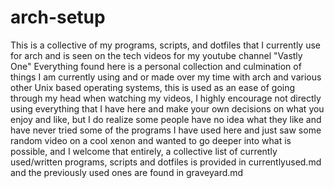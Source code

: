 # arch-setup
This is a collective of my programs, scripts, and dotfiles that I  currently use for arch and is seen on the tech videos for my youtube channel "Vastly One"
Everything found here is a personal collection and culmination of things I am currently using and or made over my time with arch and various other Unix based operating systems, this is used as an ease of going through my head when watching my videos, I highly encourage not directly using everything that I have here and make your own decisions on what you enjoy and like, but I do realize some people have no idea what they like and have never tried some of the programs I have used here and just saw some random video on a cool xenon and wanted to go deeper into what is possible, and I welcome that entirely, a collective list of currently used/written programs, scripts and dotfiles is provided in currentlyused.md and the previously used ones are found in graveyard.md
